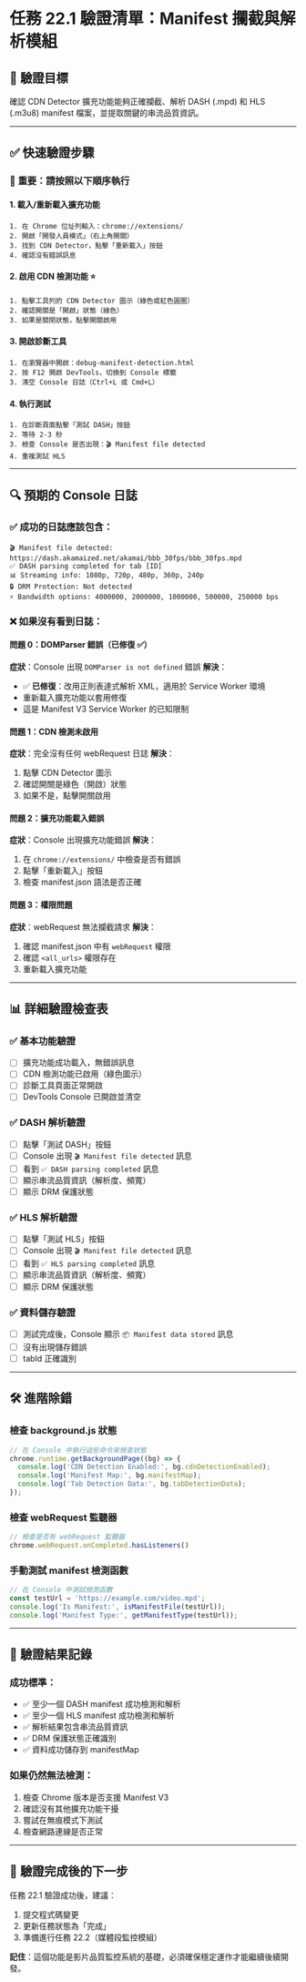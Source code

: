 # 任務 22.1 驗證清單：Manifest 攔截與解析模組

## 🎯 驗證目標
確認 CDN Detector 擴充功能能夠正確攔截、解析 DASH (.mpd) 和 HLS (.m3u8) manifest 檔案，並提取關鍵的串流品質資訊。

---

## ✅ 快速驗證步驟

### 🚀 **重要：請按照以下順序執行**

#### 1. 載入/重新載入擴充功能
```
1. 在 Chrome 位址列輸入：chrome://extensions/
2. 開啟「開發人員模式」（右上角開關）
3. 找到 CDN Detector，點擊「重新載入」按鈕
4. 確認沒有錯誤訊息
```

#### 2. 啟用 CDN 檢測功能 ⭐
```
1. 點擊工具列的 CDN Detector 圖示（綠色或紅色圓圈）
2. 確認開關是「開啟」狀態（綠色）
3. 如果是關閉狀態，點擊開關啟用
```

#### 3. 開啟診斷工具
```
1. 在瀏覽器中開啟：debug-manifest-detection.html
2. 按 F12 開啟 DevTools，切換到 Console 標籤
3. 清空 Console 日誌（Ctrl+L 或 Cmd+L）
```

#### 4. 執行測試
```
1. 在診斷頁面點擊「測試 DASH」按鈕
2. 等待 2-3 秒
3. 檢查 Console 是否出現：🎬 Manifest file detected
4. 重複測試 HLS
```

---

## 🔍 **預期的 Console 日誌**

### ✅ 成功的日誌應該包含：
```
🎬 Manifest file detected: https://dash.akamaized.net/akamai/bbb_30fps/bbb_30fps.mpd
✅ DASH parsing completed for tab [ID]
📊 Streaming info: 1080p, 720p, 480p, 360p, 240p
🔒 DRM Protection: Not detected
⚡ Bandwidth options: 4000000, 2000000, 1000000, 500000, 250000 bps
```

### ❌ 如果沒有看到日誌：

#### 問題 0：DOMParser 錯誤（已修復 ✅）
**症狀**：Console 出現 `DOMParser is not defined` 錯誤
**解決**：
- ✅ **已修復**：改用正則表達式解析 XML，適用於 Service Worker 環境
- 重新載入擴充功能以套用修復
- 這是 Manifest V3 Service Worker 的已知限制

#### 問題 1：CDN 檢測未啟用
**症狀**：完全沒有任何 webRequest 日誌
**解決**：
1. 點擊 CDN Detector 圖示
2. 確認開關是綠色（開啟）狀態
3. 如果不是，點擊開關啟用

#### 問題 2：擴充功能載入錯誤
**症狀**：Console 出現擴充功能錯誤
**解決**：
1. 在 `chrome://extensions/` 中檢查是否有錯誤
2. 點擊「重新載入」按鈕
3. 檢查 manifest.json 語法是否正確

#### 問題 3：權限問題
**症狀**：webRequest 無法攔截請求
**解決**：
1. 確認 manifest.json 中有 `webRequest` 權限
2. 確認 `<all_urls>` 權限存在
3. 重新載入擴充功能

---

## 📊 **詳細驗證檢查表**

### ✅ 基本功能驗證
- [ ] 擴充功能成功載入，無錯誤訊息
- [ ] CDN 檢測功能已啟用（綠色圖示）
- [ ] 診斷工具頁面正常開啟
- [ ] DevTools Console 已開啟並清空

### ✅ DASH 解析驗證
- [ ] 點擊「測試 DASH」按鈕
- [ ] Console 出現 `🎬 Manifest file detected` 訊息
- [ ] 看到 `✅ DASH parsing completed` 訊息
- [ ] 顯示串流品質資訊（解析度、頻寬）
- [ ] 顯示 DRM 保護狀態

### ✅ HLS 解析驗證
- [ ] 點擊「測試 HLS」按鈕
- [ ] Console 出現 `🎬 Manifest file detected` 訊息
- [ ] 看到 `✅ HLS parsing completed` 訊息
- [ ] 顯示串流品質資訊（解析度、頻寬）
- [ ] 顯示 DRM 保護狀態

### ✅ 資料儲存驗證
- [ ] 測試完成後，Console 顯示 `📦 Manifest data stored` 訊息
- [ ] 沒有出現儲存錯誤
- [ ] tabId 正確識別

---

## 🛠️ **進階除錯**

### 檢查 background.js 狀態
```javascript
// 在 Console 中執行這些命令來檢查狀態
chrome.runtime.getBackgroundPage((bg) => {
  console.log('CDN Detection Enabled:', bg.cdnDetectionEnabled);
  console.log('Manifest Map:', bg.manifestMap);
  console.log('Tab Detection Data:', bg.tabDetectionData);
});
```

### 檢查 webRequest 監聽器
```javascript
// 檢查是否有 webRequest 監聽器
chrome.webRequest.onCompleted.hasListeners()
```

### 手動測試 manifest 檢測函數
```javascript
// 在 Console 中測試檢測函數
const testUrl = 'https://example.com/video.mpd';
console.log('Is Manifest:', isManifestFile(testUrl));
console.log('Manifest Type:', getManifestType(testUrl));
```

---

## 📝 **驗證結果記錄**

### 成功標準：
- ✅ 至少一個 DASH manifest 成功檢測和解析
- ✅ 至少一個 HLS manifest 成功檢測和解析
- ✅ 解析結果包含串流品質資訊
- ✅ DRM 保護狀態正確識別
- ✅ 資料成功儲存到 manifestMap

### 如果仍然無法檢測：
1. 檢查 Chrome 版本是否支援 Manifest V3
2. 確認沒有其他擴充功能干擾
3. 嘗試在無痕模式下測試
4. 檢查網路連線是否正常

---

## 🎉 **驗證完成後的下一步**

任務 22.1 驗證成功後，建議：
1. 提交程式碼變更
2. 更新任務狀態為「完成」
3. 準備進行任務 22.2（媒體段監控模組）

**記住**：這個功能是影片品質監控系統的基礎，必須確保穩定運作才能繼續後續開發。 